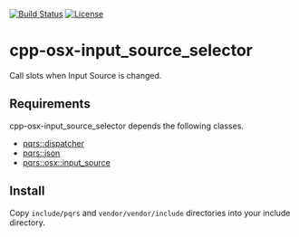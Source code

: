 [![Build Status](https://github.com/pqrs-org/cpp-osx-input_source_selector/workflows/CI/badge.svg)](https://github.com/pqrs-org/cpp-osx-input_source_selector/actions)
[![License](https://img.shields.io/badge/license-Boost%20Software%20License-blue.svg)](https://github.com/pqrs-org/cpp-osx-input_source_selector/blob/main/LICENSE.md)

# cpp-osx-input_source_selector

Call slots when Input Source is changed.

## Requirements

cpp-osx-input_source_selector depends the following classes.

-   [pqrs::dispatcher](https://github.com/pqrs-org/cpp-dispatcher)
-   [pqrs::json](https://github.com/pqrs-org/cpp-json)
-   [pqrs::osx::input_source](https://github.com/pqrs-org/cpp-osx-input_source)

## Install

Copy `include/pqrs` and `vendor/vendor/include` directories into your include directory.
